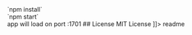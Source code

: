 <snippet>
  <content><![CDATA[
# ${1:Carmina Catulli}
Repository of the works of Gaius Valerius Catullus
## Installation
Run:<br>
`npm install`<br>
`npm start`<br>
app will load on port :1701
## License
MIT License
]]></content>
  <tabTrigger>readme</tabTrigger>
</snippet>
